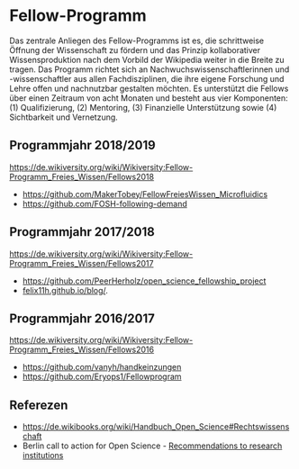 # Fellow-Programm
   Das zentrale Anliegen des Fellow-Programms ist es, die schrittweise Öffnung der Wissenschaft zu fördern und das Prinzip kollaborativer Wissensproduktion nach dem Vorbild der Wikipedia weiter in die Breite zu tragen. Das Programm richtet sich an Nachwuchswissenschaftlerinnen und -wissenschaftler aus allen Fachdisziplinen, die ihre eigene Forschung und Lehre offen und nachnutzbar gestalten möchten. Es unterstützt die Fellows über einen Zeitraum von acht Monaten und besteht aus vier Komponenten: (1) Qualifizierung, (2) Mentoring, (3) Finanzielle Unterstützung sowie (4) Sichtbarkeit und Vernetzung.



## Programmjahr 2018/2019
https://de.wikiversity.org/wiki/Wikiversity:Fellow-Programm_Freies_Wissen/Fellows2018

- https://github.com/MakerTobey/FellowFreiesWissen_Microfluidics
- https://github.com/FOSH-following-demand


## Programmjahr 2017/2018
https://de.wikiversity.org/wiki/Wikiversity:Fellow-Programm_Freies_Wissen/Fellows2017

- https://github.com/PeerHerholz/open_science_fellowship_project
- [felix11h.github.io/blog/](http://felix11h.github.io/blog/).


## Programmjahr 2016/2017
https://de.wikiversity.org/wiki/Wikiversity:Fellow-Programm_Freies_Wissen/Fellows2016

- https://github.com/vanyh/handkeinzungen
- https://github.com/Eryops1/Fellowprogram


## Referezen
- https://de.wikibooks.org/wiki/Handbuch_Open_Science#Rechtswissenschaft
- Berlin call to action for Open Science - [Recommendations to research institutions](https://en.wikiversity.org/wiki/Wikimedia_Deutschland/Open_Science_Fellows_Program/Berlin_Call_to_Action)
